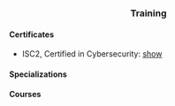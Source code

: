<h3 align="center">Training</h3>

<h4>Certificates</h4>

<ul>
  <li>ISC2, Certified in Cybersecurity: <a href="https://github.com/january1073/certifications/blob/main/isc2/isc2_cc.pdf">show</a>
</ul>

<h4>Specializations</h4>

<h4>Courses</h4>
